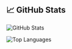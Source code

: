 ## 📈 GitHub Stats

![GitHub Stats](https://github-readme-stats.vercel.app/api?username=hshoja&show_icons=true&theme=radical&hide_border=true)

![Top Languages](https://github-readme-stats.vercel.app/api/top-langs/?username=hshoja&layout=compact&theme=radical&hide_border=true)